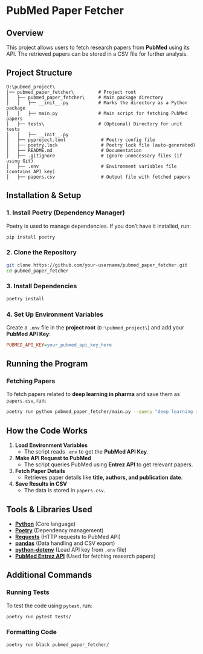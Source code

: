 # PubMed Paper Fetcher

##  Overview

This project allows users to fetch research papers from **PubMed** using its API. The retrieved papers can be stored in a CSV file for further analysis.

## Project Structure

```
D:\pubmed_project\
│── pubmed_paper_fetcher\         # Project root
│   ├── pubmed_paper_fetcher\     # Main package directory
│   │   ├── __init__.py           # Marks the directory as a Python package
│   │   ├── main.py               # Main script for fetching PubMed papers
│   ├── tests\                    # (Optional) Directory for unit tests
│   │   ├── __init__.py           
│   ├── pyproject.toml             # Poetry config file
│   ├── poetry.lock                # Poetry lock file (auto-generated)
│   ├── README.md                  # Documentation
│   ├── .gitignore                 # Ignore unnecessary files (if using Git)
│   ├── .env                       # Environment variables file (contains API key)
│   ├── papers.csv                 # Output file with fetched papers
```

## Installation & Setup

### 1. Install **Poetry** (Dependency Manager)

Poetry is used to manage dependencies. If you don’t have it installed, run:

```bash
pip install poetry
```

### 2. Clone the Repository

```bash
git clone https://github.com/your-username/pubmed_paper_fetcher.git
cd pubmed_paper_fetcher
```

### 3️. Install Dependencies

```bash
poetry install
```

### 4️. Set Up Environment Variables

Create a `.env` file in the **project root** (`D:\pubmed_project\`) and add your **PubMed API Key**:

```ini
PUBMED_API_KEY=your_pubmed_api_key_here
```

##  Running the Program

### Fetching Papers

To fetch papers related to **deep learning in pharma** and save them as `papers.csv`, run:

```bash
poetry run python pubmed_paper_fetcher/main.py --query "deep learning in pharma" --output papers.csv
```

##  How the Code Works

1. **Load Environment Variables**
   - The script reads `.env` to get the **PubMed API Key**.
2. **Make API Request to PubMed**
   - The script queries PubMed using **Entrez API** to get relevant papers.
3. **Fetch Paper Details**
   - Retrieves paper details like **title, authors, and publication date**.
4. **Save Results in CSV**
   - The data is stored in `papers.csv`.

##  Tools & Libraries Used

- **[Python](https://www.python.org/)** (Core language)
- **[Poetry](https://python-poetry.org/)** (Dependency management)
- **[Requests](https://docs.python-requests.org/en/latest/)** (HTTP requests to PubMed API)
- **[pandas](https://pandas.pydata.org/)** (Data handling and CSV export)
- **[python-dotenv](https://pypi.org/project/python-dotenv/)** (Load API key from `.env` file)
- **[PubMed Entrez API](https://www.ncbi.nlm.nih.gov/books/NBK25501/)** (Used for fetching research papers)

## Additional Commands

### Running Tests

To test the code using `pytest`, run:

```bash
poetry run pytest tests/
```

### Formatting Code

```bash
poetry run black pubmed_paper_fetcher/
```






